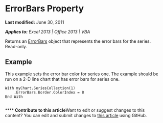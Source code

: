 
# ErrorBars Property

 **Last modified:** June 30, 2011

 _**Applies to:** Excel 2013 | Office 2013 | VBA_

Returns an  [ErrorBars](f087bede-5ce2-331f-09e1-4c801f8bca82.md) object that represents the error bars for the series. Read-only.


## Example

This example sets the error bar color for series one. The example should be run on a 2-D line chart that has error bars for series one.


```
With myChart.SeriesCollection(1)
    .ErrorBars.Border.ColorIndex = 8
End With


```


****   **Contribute to this article**Want to edit or suggest changes to this content? You can edit and submit changes to  [this article](https://github.com/jhershey00/VBA_Excel_Test/OpenXMLCon/articles/28e7e234-3731-42b6-b8dc-f1945b30678e.md) using GitHub.


